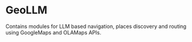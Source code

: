 # GeoLLM

Contains modules for LLM based navigation, places discovery and routing using GoogleMaps and OLAMaps APIs.
